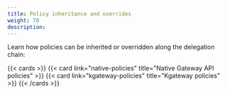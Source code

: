 ```yaml
---
title: Policy inheritance and overrides
weight: 70
description:
---
```



Learn how policies can be inherited or overridden along the delegation chain: 

{{< cards >}}
  {{< card link="native-policies" title="Native Gateway API policies" >}}
  {{< card link="kgateway-policies" title="Kgateway policies" >}}
{{< /cards >}}